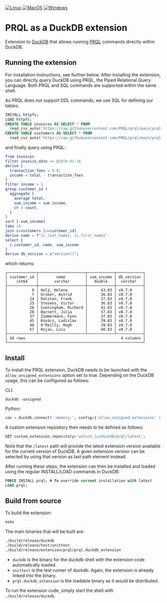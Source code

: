 [![Linux](https://github.com/ywelsch/duckdb-prql/actions/workflows/Linux.yml/badge.svg)](https://github.com/ywelsch/duckdb-prql/actions/workflows/Linux.yml) [![MacOS](https://github.com/ywelsch/duckdb-prql/actions/workflows/MacOS.yml/badge.svg)](https://github.com/ywelsch/duckdb-prql/actions/workflows/MacOS.yml) [![Windows](https://github.com/ywelsch/duckdb-prql/actions/workflows/Windows.yml/badge.svg)](https://github.com/ywelsch/duckdb-prql/actions/workflows/Windows.yml)

# PRQL as a DuckDB extension

Extension to [DuckDB](https://duckdb.org) that allows running [PRQL](https://prql-lang.org) commands directly within DuckDB.

## Running the extension

For installation instructions, see further below. After installing the extension, you can directly query DuckDB using PRQL, the Piped Relational Query Language. Both PRQL and SQL commands are supported within the same shell.

As PRQL does not support DDL commands, we use SQL for defining our tables:

```sql
INSTALL httpfs;
LOAD httpfs;
CREATE TABLE invoices AS SELECT * FROM
  read_csv_auto('https://raw.githubusercontent.com/PRQL/prql/main/prql-compiler/tests/integration/data/chinook/invoices.csv');
CREATE TABLE customers AS SELECT * FROM
  read_csv_auto('https://raw.githubusercontent.com/PRQL/prql/main/prql-compiler/tests/integration/data/chinook/customers.csv');
```

and finally query using PRQL:

```elm
from invoices
filter invoice_date >= @1970-01-16
derive [
  transaction_fees = 0.8,
  income = total - transaction_fees
]
filter income > 1
group customer_id (
  aggregate [
    average total,
    sum_income = sum income,
    ct = count,
  ]
)
sort [-sum_income]
take 10
join c=customers [==customer_id]
derive name = f"{c.last_name}, {c.first_name}"
select [
  c.customer_id, name, sum_income
]
derive db_version = s"version()";
```

which returns:

```
┌─────────────┬─────────────────────┬────────────┬────────────┐
│ customer_id │        name         │ sum_income │ db_version │
│    int64    │       varchar       │   double   │  varchar   │
├─────────────┼─────────────────────┼────────────┼────────────┤
│           6 │ Holý, Helena        │      43.83 │ v0.7.0     │
│           7 │ Gruber, Astrid      │      36.83 │ v0.7.0     │
│          24 │ Ralston, Frank      │      37.83 │ v0.7.0     │
│          25 │ Stevens, Victor     │      36.83 │ v0.7.0     │
│          26 │ Cunningham, Richard │      41.83 │ v0.7.0     │
│          28 │ Barnett, Julia      │      37.83 │ v0.7.0     │
│          37 │ Zimmermann, Fynn    │      37.83 │ v0.7.0     │
│          45 │ Kovács, Ladislav    │      39.83 │ v0.7.0     │
│          46 │ O'Reilly, Hugh      │      39.83 │ v0.7.0     │
│          57 │ Rojas, Luis         │      40.83 │ v0.7.0     │
├─────────────┴─────────────────────┴────────────┴────────────┤
│ 10 rows                                           4 columns │
└─────────────────────────────────────────────────────────────┘
```

## Install

To install the PRQL extension, DuckDB needs to be launched with the `allow_unsigned_extensions` option set to true.
Depending on the DuckDB usage, this can be configured as follows:

CLI:
```shell
duckdb -unsigned
```

Python:
```python
con = duckdb.connect(':memory:', config={'allow_unsigned_extensions' : 'true'})
```

A custom extension repository then needs to be defined as follows:
```sql
SET custom_extension_repository='welsch.lu/duckdb/prql/latest';
```
Note that the `/latest` path will provide the latest extension version available for the current version of DuckDB.
A given extension version can be selected by using that version as last path element instead.

After running these steps, the extension can then be installed and loaded using the regular INSTALL/LOAD commands in DuckDB:
```sql
FORCE INSTALL prql; # To override current installation with latest
LOAD prql;
```

## Build from source
To build the extension:
```sh
make
```
The main binaries that will be built are:
```sh
./build/release/duckdb
./build/release/test/unittest
./build/release/extension/prql/prql.duckdb_extension
```
- `duckdb` is the binary for the duckdb shell with the extension code automatically loaded.
- `unittest` is the test runner of duckdb. Again, the extension is already linked into the binary.
- `prql.duckdb_extension` is the loadable binary as it would be distributed.

To run the extension code, simply start the shell with `./build/release/duckdb`.
